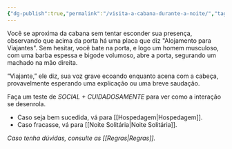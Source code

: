 ```yaml
---
{"dg-publish":true,"permalink":"/visita-a-cabana-durante-a-noite/","tags":["RPG/livro-jogo/Aasthar/story-points"],"created":"2024-12-06T15:47:53.319-05:00","updated":"2025-01-08T16:14:25.668-05:00"}
---
```



Você se aproxima da cabana sem tentar esconder sua presença, observando que acima da porta há uma placa que diz "Alojamento para Viajantes". Sem hesitar, você bate na porta, e logo um homem musculoso, com uma barba espessa e bigode volumoso, abre a porta, segurando um machado na mão direita.

“Viajante,” ele diz, sua voz grave ecoando enquanto acena com a cabeça, provavelmente esperando uma explicação ou uma breve saudação.

Faça um teste de *SOCIAL + CUIDADOSAMENTE* para ver como a interação se desenrola.

- Caso seja bem sucedida, vá para [[Hospedagem\|Hospedagem]].
- Caso fracasse, vá para [[Noite Solitária\|Noite Solitária]].

*Caso tenha dúvidas, consulte as [[Regras\|Regras]].*
